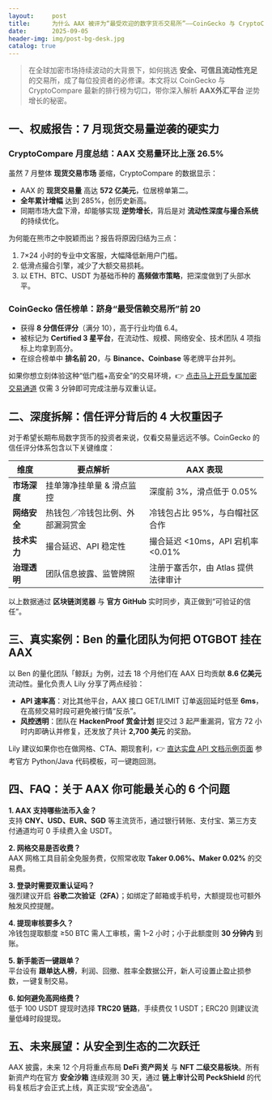 ```yaml
---
layout:     post
title:      为什么 AAX 被评为“最受欢迎的数字货币交易所”——CoinGecko 与 CryptoCompare 数据深度解读
date:       2025-09-05
header-img: img/post-bg-desk.jpg
catalog: true
---
```


> 在全球加密市场持续波动的大背景下，如何挑选 **安全、可信且流动性充足** 的交易所，成了每位投资者的必修课。本文将以 CoinGecko 与 CryptoCompare 最新的排行榜为切口，带你深入解析 **AAX外汇平台** 逆势增长的秘密。

## 一、权威报告：7 月现货交易量逆袭的硬实力

### CryptoCompare 月度总结：AAX 交易量环比上涨 26.5%
虽然 7 月整体 **现货交易市场** 萎缩，CryptoCompare 的数据显示：
- AAX 的 **现货交易量** 高达 **572 亿美元**，位居榜单第二。
- **全年累计增幅** 达到 285%，创历史新高。
- 同期市场大盘下滑，却能够实现 **逆势增长**，背后是对 **流动性深度与撮合系统** 的持续优化。

为何能在熊市之中脱颖而出？报告将原因归结为三点：
1. 7×24 小时的专业中文客服，大幅降低新用户门槛。  
2. 低滑点撮合引擎，减少了大额交易损耗。  
3. 以 ETH、BTC、USDT 为基础币种的 **高频做市策略**，把深度做到了头部水平。

### CoinGecko 信任榜单：跻身“最受信赖交易所”前 20
- 获得 **8 分信任评分**（满分 10），高于行业均值 6.4。
- 被标记为 **Certified 3 星平台**，在流动性、规模、网络安全、技术团队 4 项指标上均拿到高分。
- 在综合榜单中 **排名前 20**，与 **Binance、Coinbase** 等老牌平台并列。

如果你想立刻体验这种“低门槛+高安全”的交易环境，👉 [点击马上开启专属加密交易通道](https://okxdog.com/) 仅需 3 分钟即可完成注册与双重认证。

## 二、深度拆解：信任评分背后的 4 大权重因子

对于希望长期布局数字货币的投资者来说，仅看交易量远远不够。CoinGecko 的信任评分体系包含以下关键维度：

| 维度 | 要点解析 | AAX 表现 |
|---|---|---|
| **市场深度** | 挂单簿净挂单量 & 滑点监控 | 深度前 3%，滑点低于 0.05% |
| **网络安全** | 热钱包／冷钱包比例、外部漏洞赏金 | 冷钱包占比 95%，与白帽社区合作 |
| **技术实力** | 撮合延迟、API 稳定性 | 撮合延迟 <10ms，API 宕机率 <0.01% |
| **治理透明** | 团队信息披露、监管牌照 | 注册于塞舌尔，由 Atlas 提供法律审计 |

以上数据通过 **区块链浏览器** 与 **官方 GitHub** 实时同步，真正做到“可验证的信任”。

## 三、真实案例：Ben 的量化团队为何把 OTGBOT 挂在 AAX

以 Ben 的量化团队「鲸跃」为例，过去 18 个月他们在 AAX 日均贡献 **8.6 亿美元** 流动性。量化负责人 Lily 分享了两点经验：
- **API 速率高**：对比其他平台，AAX 接口 GET/LIMIT 订单返回延时低至 **6ms**，在高频交易时段可避免被行情“反杀”。
- **风控透明**：团队在 **HackenProof 赏金计划** 提交过 3 起严重漏洞，官方 72 小时内即确认并修复，还发放了共计 **2,700 美元** 的奖励。

Lily 建议如果你也在做网格、CTA、期现套利，👉 [直达实盘 API 文档示例页面](https://okxdog.com/) 参考官方 Python/Java 代码模板，可一键跑回测。

## 四、FAQ：关于 AAX 你可能最关心的 6 个问题

**1. AAX 支持哪些法币入金？**  
支持 **CNY、USD、EUR、SGD** 等主流货币，通过银行转账、支付宝、第三方支付通道均可 0 手续费入金 USDT。  

**2. 网格交易是否收费？**  
AAX 网格工具目前全免服务费，仅照常收取 **Taker 0.06%、Maker 0.02%** 的交易费。  

**3. 登录时需要双重认证吗？**  
强烈建议开启 **谷歌二次验证（2FA）**；如绑定了邮箱或手机号，大额提现也可额外触发风控提醒。  

**4. 提现审核要多久？**  
冷钱包提取额度 ≥50 BTC 需人工审核，需 1–2 小时；小于此额度则 **30 分钟内** 到账。  

**5. 新手能否一键跟单？**  
平台设有 **跟单达人榜**，利润、回撤、胜率全数据公开，新人可设置止盈止损参数，一键复制交易。  

**6. 如何避免高网络费？**  
低于 100 USDT 提现时选择 **TRC20 链路**，手续费仅 1 USDT；ERC20 则建议流量低峰时段提现。

## 五、未来展望：从安全到生态的二次跃迁

AAX 披露，未来 12 个月将重点布局 **DeFi 资产网关** 与 **NFT 二级交易板块**。所有新资产均在官方 **安全沙箱** 连续观测 30 天，通过 **链上审计公司 PeckShield** 的代码复核后才会正式上线，真正实现“安全选品”。